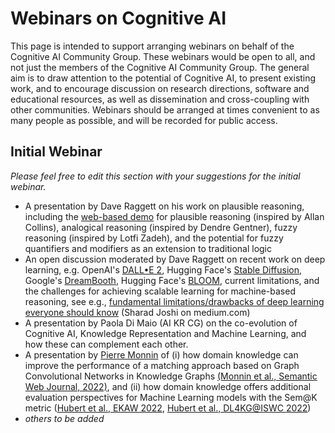 # Webinars on Cognitive AI

This page is intended to support arranging webinars on behalf of the Cognitive AI Community Group. These webinars would be open to all, and not just the members of the Cognitive AI Community Group. The general aim is to draw attention to the potential of Cognitive AI, to present existing work, and to encourage discussion on research directions, software and educational resources, as well as dissemination and cross-coupling with other communities. Webinars should be arranged at times convenient to as many people as possible, and will be recorded for public access.

## Initial Webinar

_Please feel free to edit this section with your suggestions for the initial webinar._

* A presentation by Dave Raggett on his work on plausible reasoning, including the [web-based demo](https://www.w3.org/Data/demos/chunks/reasoning/) for plausible reasoning (inspired by Allan Collins), analogical reasoning (inspired by Dendre Gentner), fuzzy reasoning (inspired by Lotfi Zadeh), and the potential for fuzzy quantifiers and modifiers as an extension to traditional logic
* An open discussion moderated by Dave Raggett on recent work on deep learning, e.g. OpenAI's [DALL•E 2](https://openai.com/dall-e-2/), Hugging Face's [Stable Diffusion](https://huggingface.co/spaces/stabilityai/stable-diffusion), Google's [DreamBooth](https://dreambooth.github.io), Hugging Face's  [BLOOM](https://huggingface.co/bigscience/bloom), current limitations, and the challenges for achieving scalable learning for machine-based reasoning, see e.g., [fundamental limitations/drawbacks of deep learning everyone should know](https://medium.com/mlearning-ai/fundamental-limitations-drawbacks-of-deep-learning-models-everyone-should-know-71c6176575d5) (Sharad Joshi on medium.com)
* A presentation by Paola Di Maio (AI KR CG) on the co-evolution of Cognitive AI, Knowledge Representation and Machine Learning, and how these can complement each other.
* A presentation by [Pierre Monnin](https://pmonnin.github.io/) of (i) how domain knowledge can improve the performance of a matching approach based on Graph Convolutional Networks in Knowledge Graphs [(Monnin et al., Semantic Web Journal, 2022)](https://content.iospress.com/articles/semantic-web/sw210452), and (ii) how domain knowledge offers additional evaluation perspectives for Machine Learning models with the Sem@K metric ([Hubert et al., EKAW 2022](https://hal.inria.fr/hal-03722881v3/document), [Hubert et al., DL4KG@ISWC 2022](https://hal.archives-ouvertes.fr/hal-03787512/document))
* _others to be added_

